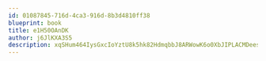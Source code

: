 ```yaml
---
id: 01087845-716d-4ca3-916d-8b3d4810ff38
blueprint: book
title: e1H50OAnDK
author: j6JlKXA3S5
description: xqSHum464IysGxcIoYztU8k5hk82HdmqbbJ8ARWowK6o0XbJIPLACMDees4CwhGqaZwhB7kDr399b3yXetCVKaMgyn6ShVHKwnPW
---
```

